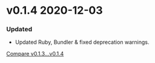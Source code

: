 # v0.1.4 2020-12-03

### Updated

- Updated Ruby, Bundler & fixed deprecation warnings.

[Compare v0.1.3...v0.1.4](https://github.com/nxt-insurance/nxt_clients/compare/v0.1.3...v0.1.4)